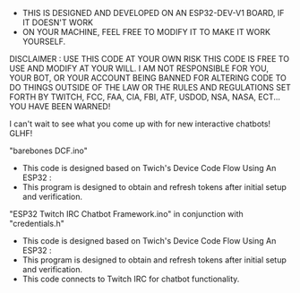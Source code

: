   *  THIS IS DESIGNED AND DEVELOPED ON AN ESP32-DEV-V1 BOARD, IF IT DOESN'T WORK
  *  ON YOUR MACHINE, FEEL FREE TO MODIFY IT TO MAKE IT WORK YOURSELF.



  DISCLAIMER : USE THIS CODE AT YOUR OWN RISK THIS CODE IS FREE TO USE
  AND MODIFY AT YOUR WILL. I AM NOT RESPONSIBLE FOR YOU, YOUR BOT, OR YOUR ACCOUNT
  BEING BANNED FOR ALTERING CODE TO DO THINGS OUTSIDE OF THE LAW OR THE RULES
  AND REGULATIONS SET FORTH BY TWITCH, FCC, FAA, CIA, FBI, ATF, USDOD, NSA, NASA, ECT...
  YOU HAVE BEEN WARNED!

  I can't wait to see what you come up with for new interactive chatbots!
  GLHF!



 "barebones DCF.ino"
 - This code is designed based on Twich's Device Code Flow Using An ESP32 : 
 - This program is designed to obtain and refresh tokens after initial setup and verification.


  
  
 "ESP32 Twitch IRC Chatbot Framework.ino" in conjunction with "credentials.h"
 - This code is designed based on Twich's Device Code Flow Using An ESP32 : 
 - This program is designed to obtain and refresh tokens after initial setup and verification.
 - This code connects to Twitch IRC for chatbot functionality.

